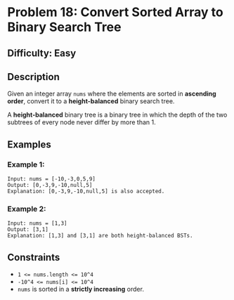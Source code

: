 # Problem 18: Convert Sorted Array to Binary Search Tree

## Difficulty: Easy

## Description
Given an integer array `nums` where the elements are sorted in **ascending order**, convert it to a **height-balanced** binary search tree.

A **height-balanced** binary tree is a binary tree in which the depth of the two subtrees of every node never differ by more than 1.

## Examples

### Example 1:
```
Input: nums = [-10,-3,0,5,9]
Output: [0,-3,9,-10,null,5]
Explanation: [0,-3,9,-10,null,5] is also accepted.
```

### Example 2:
```
Input: nums = [1,3]
Output: [3,1]
Explanation: [1,3] and [3,1] are both height-balanced BSTs.
```

## Constraints
- `1 <= nums.length <= 10^4`
- `-10^4 <= nums[i] <= 10^4`
- `nums` is sorted in a **strictly increasing** order.
